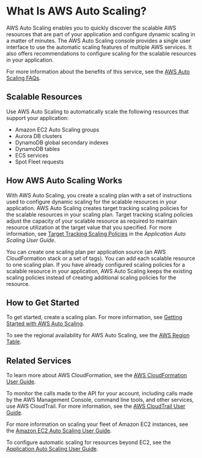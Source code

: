 # What Is AWS Auto Scaling?<a name="what-is-aws-auto-scaling"></a>

AWS Auto Scaling enables you to quickly discover the scalable AWS resources that are part of your application and configure dynamic scaling in a matter of minutes\. The AWS Auto Scaling console provides a single user interface to use the automatic scaling features of multiple AWS services\. It also offers recommendations to configure scaling for the scalable resources in your application\.

For more information about the benefits of this service, see the [AWS Auto Scaling FAQs](https://aws.amazon.com/autoscaling/faqs/)\. 

## Scalable Resources<a name="scalable-resources"></a>

Use AWS Auto Scaling to automatically scale the following resources that support your application:
+ Amazon EC2 Auto Scaling groups
+ Aurora DB clusters
+ DynamoDB global secondary indexes
+ DynamoDB tables
+ ECS services
+ Spot Fleet requests

## How AWS Auto Scaling Works<a name="how-it-works"></a>

With AWS Auto Scaling, you create a scaling plan with a set of instructions used to configure dynamic scaling for the scalable resources in your application\. AWS Auto Scaling creates target tracking scaling policies for the scalable resources in your scaling plan\. Target tracking scaling policies adjust the capacity of your scalable resource as required to maintain resource utilization at the target value that you specified\. For more information, see [Target Tracking Scaling Policies](http://docs.aws.amazon.com/autoscaling/application/userguide/application-auto-scaling-target-tracking.html) in the *Application Auto Scaling User Guide*\.

You can create one scaling plan per application source \(an AWS CloudFormation stack or a set of tags\)\. You can add each scalable resource to one scaling plan\. If you have already configured scaling policies for a scalable resource in your application, AWS Auto Scaling keeps the existing scaling policies instead of creating additional scaling policies for the resource\.

## How to Get Started<a name="how-to-get-started"></a>

To get started, create a scaling plan\. For more information, see [Getting Started with AWS Auto Scaling](auto-scaling-getting-started.md)\.

To see the regional availability for AWS Auto Scaling, see the [AWS Region Table](https://aws.amazon.com/about-aws/global-infrastructure/regional-product-services/)\.

## Related Services<a name="related-services"></a>

To learn more about AWS CloudFormation, see the [AWS CloudFormation User Guide](http://docs.aws.amazon.com/AWSCloudFormation/latest/UserGuide/)\.

To monitor the calls made to the API for your account, including calls made by the AWS Management Console, command line tools, and other services, use AWS CloudTrail\. For more information, see the [AWS CloudTrail User Guide](http://docs.aws.amazon.com/awscloudtrail/latest/userguide/)\.

For more information on scaling your fleet of Amazon EC2 instances, see the [Amazon EC2 Auto Scaling User Guide](http://docs.aws.amazon.com/autoscaling/ec2/userguide/)\. 

To configure automatic scaling for resources beyond EC2, see the [Application Auto Scaling User Guide](http://docs.aws.amazon.com/autoscaling/application/userguide/)\. 